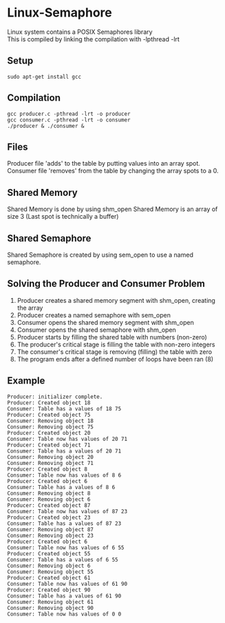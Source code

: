# Linux-Semaphore  
Linux system contains a POSIX Semaphores library  
This is compiled by linking the compilation with -lpthread -lrt  
## Setup
```
sudo apt-get install gcc
```
## Compilation  
```
gcc producer.c -pthread -lrt -o producer  
gcc consumer.c -pthread -lrt -o consumer  
./producer & ./consumer &  
```
## Files
Producer file 'adds' to the table by putting values into an array spot.
Consumer file 'removes' from the table by changing the array spots to a 0.
## Shared Memory
Shared Memory is done by using shm_open
Shared Memory is an array of size 3 (Last spot is technically a buffer)
## Shared Semaphore
Shared Semaphore is created by using sem_open to use a named semaphore.
## Solving the Producer and Consumer Problem
1. Producer creates a shared memory segment with shm_open, creating the array
2. Producer creates a named semaphore with sem_open
3. Consumer opens the shared memory segment with shm_open
4. Consumer opens the shared semaphore with shm_open
5. Producer starts by filling the shared table with numbers (non-zero)
6. The producer's critical stage is filling the table with non-zero integers
7. The consumer's critical stage is removing (filling) the table with zero
8. The program ends after a defined number of loops have been ran (8)
## Example
```
Producer: initializer complete.
Producer: Created object 18
Consumer: Table has a values of 18 75
Producer: Created object 75
Consumer: Removing object 18
Consumer: Removing object 75
Producer: Created object 20
Consumer: Table now has values of 20 71
Producer: Created object 71
Consumer: Table has a values of 20 71
Consumer: Removing object 20
Consumer: Removing object 71
Producer: Created object 8
Consumer: Table now has values of 8 6
Producer: Created object 6
Consumer: Table has a values of 8 6
Consumer: Removing object 8
Consumer: Removing object 6
Producer: Created object 87
Consumer: Table now has values of 87 23
Producer: Created object 23
Consumer: Table has a values of 87 23
Consumer: Removing object 87
Consumer: Removing object 23
Producer: Created object 6
Consumer: Table now has values of 6 55
Producer: Created object 55
Consumer: Table has a values of 6 55
Consumer: Removing object 6
Consumer: Removing object 55
Producer: Created object 61
Consumer: Table now has values of 61 90
Producer: Created object 90
Consumer: Table has a values of 61 90
Consumer: Removing object 61
Consumer: Removing object 90
Consumer: Table now has values of 0 0
```

